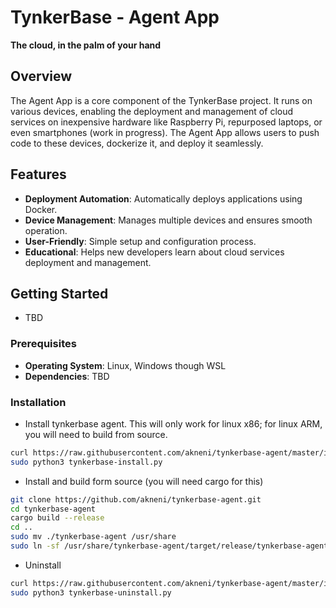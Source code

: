 # TynkerBase - Agent App
**The cloud, in the palm of your hand**

## Overview
The Agent App is a core component of the TynkerBase project. It runs on various devices, enabling the deployment and management of cloud services on inexpensive hardware like Raspberry Pi, repurposed laptops, or even smartphones (work in progress). The Agent App allows users to push code to these devices, dockerize it, and deploy it seamlessly.

## Features

- **Deployment Automation**: Automatically deploys applications using Docker.
- **Device Management**: Manages multiple devices and ensures smooth operation.
- **User-Friendly**: Simple setup and configuration process.
- **Educational**: Helps new developers learn about cloud services deployment and management.

## Getting Started
- TBD

### Prerequisites
- **Operating System**: Linux, Windows though WSL
- **Dependencies**: TBD

### Installation
- Install tynkerbase agent. This will only work for linux x86; for linux ARM, you will need to build from source. 
```bash
curl https://raw.githubusercontent.com/akneni/tynkerbase-agent/master/installation/install.py -o tynkerbase-install.py
sudo python3 tynkerbase-install.py
```

- Install and build form source (you will need cargo for this)
```bash
git clone https://github.com/akneni/tynkerbase-agent.git
cd tynkerbase-agent
cargo build --release
cd ..
sudo mv ./tynkerbase-agent /usr/share 
sudo ln -sf /usr/share/tynkerbase-agent/target/release/tynkerbase-agent /usr/local/bin/tyb_agent
```

- Uninstall
```bash
curl https://raw.githubusercontent.com/akneni/tynkerbase-agent/master/installation/uninstall.py -o tynkerbase-uninstall.py
sudo python3 tynkerbase-uninstall.py
```